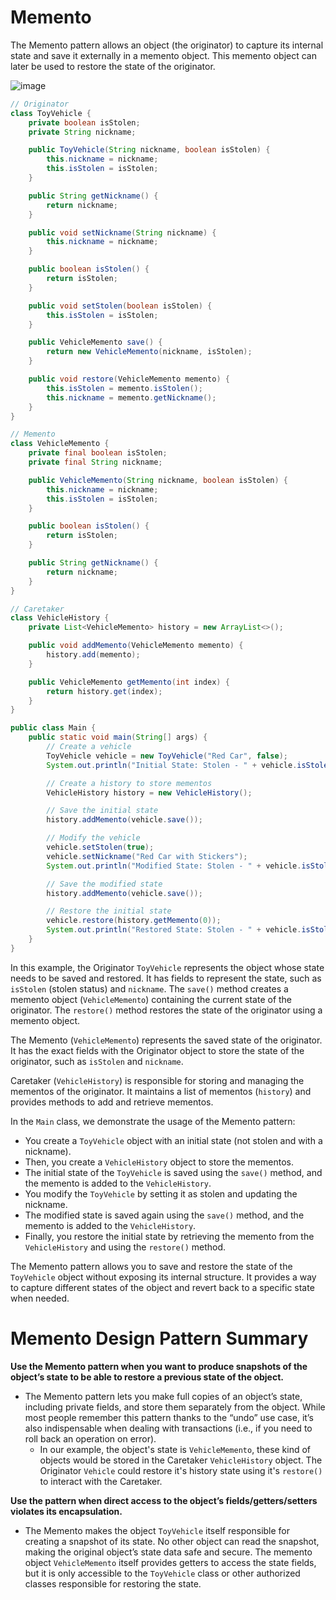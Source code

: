 # Memento
The Memento pattern allows an object (the originator) to capture its internal state and save it externally in a memento object. This memento object can later be used to restore the state of the originator.

![image](https://github.com/boushphong/Design-Patterns/assets/59940078/230f09a4-8b8a-43db-839e-f9afebd41be9)

```java
// Originator
class ToyVehicle {
    private boolean isStolen;
    private String nickname;

    public ToyVehicle(String nickname, boolean isStolen) {
        this.nickname = nickname;
        this.isStolen = isStolen;
    }

    public String getNickname() {
        return nickname;
    }

    public void setNickname(String nickname) {
        this.nickname = nickname;
    }

    public boolean isStolen() {
        return isStolen;
    }

    public void setStolen(boolean isStolen) {
        this.isStolen = isStolen;
    }

    public VehicleMemento save() {
        return new VehicleMemento(nickname, isStolen);
    }

    public void restore(VehicleMemento memento) {
        this.isStolen = memento.isStolen();
        this.nickname = memento.getNickname();
    }
}

// Memento
class VehicleMemento {
    private final boolean isStolen;
    private final String nickname;

    public VehicleMemento(String nickname, boolean isStolen) {
        this.nickname = nickname;
        this.isStolen = isStolen;
    }

    public boolean isStolen() {
        return isStolen;
    }

    public String getNickname() {
        return nickname;
    }
}

// Caretaker
class VehicleHistory {
    private List<VehicleMemento> history = new ArrayList<>();

    public void addMemento(VehicleMemento memento) {
        history.add(memento);
    }

    public VehicleMemento getMemento(int index) {
        return history.get(index);
    }
}

public class Main {
    public static void main(String[] args) {
        // Create a vehicle
        ToyVehicle vehicle = new ToyVehicle("Red Car", false);
        System.out.println("Initial State: Stolen - " + vehicle.isStolen() + ", Nickname - " + vehicle.getNickname());

        // Create a history to store mementos
        VehicleHistory history = new VehicleHistory();

        // Save the initial state
        history.addMemento(vehicle.save());

        // Modify the vehicle
        vehicle.setStolen(true);
        vehicle.setNickname("Red Car with Stickers");
        System.out.println("Modified State: Stolen - " + vehicle.isStolen() + ", Nickname - " + vehicle.getNickname());

        // Save the modified state
        history.addMemento(vehicle.save());

        // Restore the initial state
        vehicle.restore(history.getMemento(0));
        System.out.println("Restored State: Stolen - " + vehicle.isStolen() + ", Nickname - " + vehicle.getNickname());
    }
}
```

In this example, the Originator `ToyVehicle` represents the object whose state needs to be saved and restored. It has fields to represent the state, such as `isStolen` (stolen status) and `nickname`. The `save()` method creates a memento object (`VehicleMemento`) containing the current state of the originator. The `restore()` method restores the state of the originator using a memento object.

The Memento (`VehicleMemento`) represents the saved state of the originator. It has the exact fields with the Originator object to store the state of the originator, such as `isStolen` and `nickname`.

 Caretaker (`VehicleHistory`) is responsible for storing and managing the mementos of the originator. It maintains a list of mementos (`history`) and provides methods to add and retrieve mementos.

In the `Main` class, we demonstrate the usage of the Memento pattern:
- You create a `ToyVehicle` object with an initial state (not stolen and with a nickname).
- Then, you create a `VehicleHistory` object to store the mementos.
- The initial state of the `ToyVehicle` is saved using the `save()` method, and the memento is added to the `VehicleHistory`.
- You modify the `ToyVehicle` by setting it as stolen and updating the nickname.
- The modified state is saved again using the `save()` method, and the memento is added to the `VehicleHistory`.
- Finally, you restore the initial state by retrieving the memento from the `VehicleHistory` and using the `restore()` method.

The Memento pattern allows you to save and restore the state of the `ToyVehicle` object without exposing its internal structure. It provides a way to capture different states of the object and revert back to a specific state when needed.

# Memento Design Pattern Summary
**Use the Memento pattern when you want to produce snapshots of the object’s state to be able to restore a previous state of the object.**

- The Memento pattern lets you make full copies of an object’s state, including private fields, and store them separately from the object. While most people remember this pattern thanks to the “undo” use case, it’s also indispensable when dealing with transactions (i.e., if you need to roll back an operation on error).
  - In our example, the object's state is `VehicleMemento`, these kind of objects would be stored in the Caretaker `VehicleHistory` object. The Originator `Vehicle` could restore it's history state using it's `restore()` to interact with the Caretaker.

**Use the pattern when direct access to the object’s fields/getters/setters violates its encapsulation.**

- The Memento makes the object `ToyVehicle` itself responsible for creating a snapshot of its state. No other object can read the snapshot, making the original object’s state data safe and secure. The memento object `VehicleMemento` itself provides getters to access the state fields, but it is only accessible to the `ToyVehicle` class or other authorized classes responsible for restoring the state.
